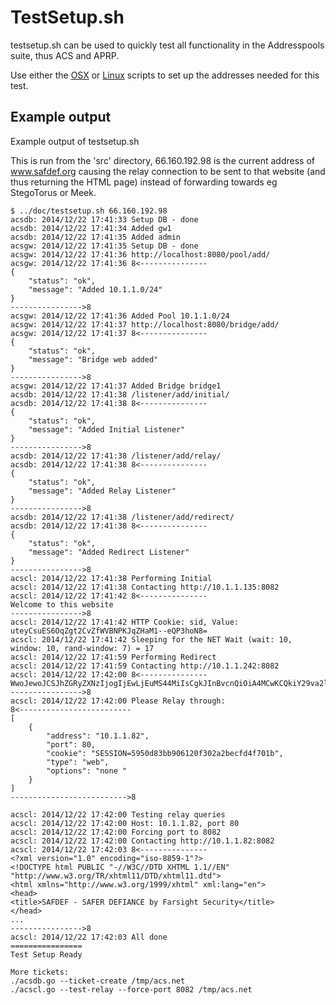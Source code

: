 # TestSetup.sh

testsetup.sh can be used to quickly test all functionality in the Addresspools suite, thus ACS and APRP.

Use either the [OSX](osx_addr_setup.sh) or [Linux](linux_addr_setup.sh) scripts to set up the addresses needed for this test.

## Example output

Example output of testsetup.sh

This is run from the 'src' directory, 66.160.192.98 is the current address of www.safdef.org causing the relay connection
to be sent to that website (and thus returning the HTML page) instead of forwarding towards eg StegoTorus or Meek.

```
$ ../doc/testsetup.sh 66.160.192.98
acsdb: 2014/12/22 17:41:33 Setup DB - done
acsdb: 2014/12/22 17:41:34 Added gw1
acsdb: 2014/12/22 17:41:35 Added admin
acsgw: 2014/12/22 17:41:35 Setup DB - done
acsgw: 2014/12/22 17:41:36 http://localhost:8080/pool/add/
acsgw: 2014/12/22 17:41:36 8<---------------
{
	"status": "ok",
	"message": "Added 10.1.1.0/24"
}
---------------->8
acsgw: 2014/12/22 17:41:36 Added Pool 10.1.1.0/24
acsgw: 2014/12/22 17:41:37 http://localhost:8080/bridge/add/
acsgw: 2014/12/22 17:41:37 8<---------------
{
	"status": "ok",
	"message": "Bridge web added"
}
---------------->8
acsgw: 2014/12/22 17:41:37 Added Bridge bridge1
acsdb: 2014/12/22 17:41:38 /listener/add/initial/
acsdb: 2014/12/22 17:41:38 8<---------------
{
	"status": "ok",
	"message": "Added Initial Listener"
}
---------------->8
acsdb: 2014/12/22 17:41:38 /listener/add/relay/
acsdb: 2014/12/22 17:41:38 8<---------------
{
	"status": "ok",
	"message": "Added Relay Listener"
}
---------------->8
acsdb: 2014/12/22 17:41:38 /listener/add/redirect/
acsdb: 2014/12/22 17:41:38 8<---------------
{
	"status": "ok",
	"message": "Added Redirect Listener"
}
---------------->8
acscl: 2014/12/22 17:41:38 Performing Initial
acscl: 2014/12/22 17:41:38 Contacting http://10.1.1.135:8082
acscl: 2014/12/22 17:41:42 8<---------------
Welcome to this website
---------------->8
acscl: 2014/12/22 17:41:42 HTTP Cookie: sid, Value: uteyCsuES6OqZgt2CvZfWVBNPKJqZHaM1--eQP3hoN8=
acscl: 2014/12/22 17:41:42 Sleeping for the NET Wait (wait: 10, window: 10, rand-window: 7) = 17
acscl: 2014/12/22 17:41:59 Performing Redirect
acscl: 2014/12/22 17:41:59 Contacting http://10.1.1.242:8082
acscl: 2014/12/22 17:42:00 8<---------------
WwoJewoJCSJhZGRyZXNzIjogIjEwLjEuMS44MiIsCgkJInBvcnQiOiA4MCwKCQkiY29va2llIjogIlNFU1NJT049NTk1MGQ4M2JiOTA2MTIwZjMwMmEyYmVjZmQ0ZjcwMWIiLAoJCSJ0eXBlIjogIndlYiIsCgkJIm9wdGlvbnMiOiAibm9uZSAiCgl9Cl0=
---------------->8
acscl: 2014/12/22 17:42:00 Please Relay through:
8<-------------------------
[
	{
		"address": "10.1.1.82",
		"port": 80,
		"cookie": "SESSION=5950d83bb906120f302a2becfd4f701b",
		"type": "web",
		"options": "none "
	}
]
-------------------------->8

acscl: 2014/12/22 17:42:00 Testing relay queries
acscl: 2014/12/22 17:42:00 Host: 10.1.1.82, port 80
acscl: 2014/12/22 17:42:00 Forcing port to 8082
acscl: 2014/12/22 17:42:00 Contacting http://10.1.1.82:8082
acscl: 2014/12/22 17:42:03 8<---------------
<?xml version="1.0" encoding="iso-8859-1"?>
<!DOCTYPE html PUBLIC "-//W3C//DTD XHTML 1.1//EN" "http://www.w3.org/TR/xhtml11/DTD/xhtml11.dtd">
<html xmlns="http://www.w3.org/1999/xhtml" xml:lang="en">
<head>
<title>SAFDEF - SAFER DEFIANCE by Farsight Security</title>
</head>
...
---------------->8
acscl: 2014/12/22 17:42:03 All done
================
Test Setup Ready

More tickets:
./acsdb.go --ticket-create /tmp/acs.net
./acscl.go --test-relay --force-port 8082 /tmp/acs.net
```


